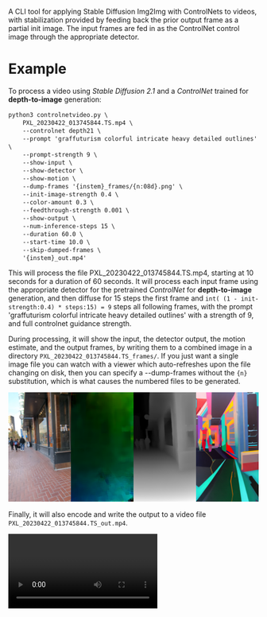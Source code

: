 A CLI tool for applying Stable Diffusion Img2Img with ControlNets to videos, with stabilization provided by feeding back the prior output frame as a partial init image. The input frames are fed in as the ControlNet control image through the appropriate detector.

# Example

To process a video using _Stable Diffusion 2.1_ and a _ControlNet_ trained for __depth-to-image__ generation:

```
python3 controlnetvideo.py \
	PXL_20230422_013745844.TS.mp4 \
	--controlnet depth21 \
	--prompt 'graffuturism colorful intricate heavy detailed outlines' \
	--prompt-strength 9 \
	--show-input \
	--show-detector \
	--show-motion \
	--dump-frames '{instem}_frames/{n:08d}.png' \
	--init-image-strength 0.4 \
	--color-amount 0.3 \
	--feedthrough-strength 0.001 \
	--show-output \
	--num-inference-steps 15 \
	--duration 60.0 \
	--start-time 10.0 \
	--skip-dumped-frames \
	'{instem}_out.mp4'
```

This will process the file PXL_20230422_013745844.TS.mp4, starting at 10 seconds for a duration of 60 seconds. It will process each input frame using the appropriate detector for the pretrained _ControlNet_ for __depth-to-image__ generation, and then diffuse for 15 steps the first frame and `int( (1 - init-strength:0.4) * steps:15) = 9` steps all following frames, with the prompt 'graffuturism colorful intricate heavy detailed outlines' with a strength of 9, and full controlnet guidance strength. 

During processing, it will show the input, the detector output, the motion estimate, and the output frames, by writing them to a combined image in a directory `PXL_20230422_013745844.TS_frames/`. If you just want a single image file you can watch with a viewer which auto-refreshes upon the file changing on disk, then you can specify a --dump-frames without the `{n}` substitution, which is what causes the numbered files to be generated. 

<img src="./examples/00000339.png"/>

Finally, it will also encode and write the output to a video file `PXL_20230422_013745844.TS_out.mp4`.

<video src="./examples/PXL_20230422_013745844.TSb_out.mp4"/>

Here's another example of the same video, but with a different prompt and different parameters:

```
ipython3 --pdb ../controlnetvideo.py -- \
        PXL_20230419_205030311.TS.mp4 \
        --controlnet depth21 \
        --prompt 'mirrorverse colorful intricate heavy detailed outlines' \
        --prompt-strength 10 \
        --show-input \
        --show-detector \
        --show-motion \
        --dump-frames '{instem}_frames/{n:08d}.png' \
        --init-image-strength 0.525 \
        --color-amount 0.2 \
        --feedthrough-strength 0.0001 \
        --show-output \
        --num-inference-steps 16 \
        --skip-dumped-frames \
        --start-time 0.0 \
        '{instem}_out.mp4'
```

And a progress frame:

<img src="./examples/00001750.png"/>

And the output video:

<video src="./examples/PXL_20230422_013745844.TSb_out.mp4"/>


# Usage

```
Usage: controlnetvideo.py [OPTIONS] INPUT_VIDEO OUTPUT_VIDEO

Options:
  --start-time FLOAT              start time in seconds
  --end-time FLOAT                end time in seconds
  --duration FLOAT                duration in seconds
  --max-dimension INTEGER         maximum dimension of the video
  --min-dimension INTEGER         minimum dimension of the video
  --round-dims-to INTEGER         round the dimensions to the nearest multiple
                                  of this number
  --prompt TEXT                   prompt used to guide the denoising process
  --negative-prompt TEXT          negative prompt, can be used to prevent the
                                  model from generating certain words
  --prompt-strength FLOAT         how much influence the prompt has on the
                                  output
  --num-inference-steps, --steps INTEGER
                                  number of inference steps, depends on the
                                  scheduler, trades off speed for quality.
                                  20-50 is a good range from fastest to best.
  --controlnet [aesthetic|lineart21|hed|hed21|canny|canny21|openpose|openpose21|depth|depth21|normal|mlsd]
                                  which pretrained controlnet annotator to use
  --controlnet-strength FLOAT     how much influence the controlnet
                                  annotator's output is used to guide the
                                  denoising process
  --fix-orientation / --no-fix-orientation
                                  resize videos shot in portrait mode on some
                                  devices to fix incorrect aspect ratio bug
  --init-image-strength FLOAT     the init-image strength, or how much of the
                                  prompt-guided denoising process to skip in
                                  favor of starting with an existing image
  --feedthrough-strength FLOAT    the ratio of input to motion compensated
                                  prior output to feed through to the next
                                  frame
  --motion-alpha FLOAT            smooth the motion vectors over time, 0.0 is
                                  no smoothing, 1.0 is maximum smoothing
  --motion-sigma FLOAT            smooth the motion estimate spatially, 0.0 is
                                  no smoothing, used as sigma for gaussian
                                  blur
  --show-detector / --no-show-detector
                                  show the controlnet detector output
  --show-input / --no-show-input  show the input frame
  --show-output / --no-show-output
                                  show the output frame
  --show-motion / --no-show-motion
                                  show the motion transfer (not implemented
                                  yet)
  --dump-frames PATH              write intermediate frame images to a
                                  file/files during processing to visualise
                                  progress. may contain various {}
                                  placeholders
  --skip-dumped-frames            read dumped frames from a previous run
                                  instead of processing the input video
  --dump-video                    write intermediate dump images to the final
                                  video instead of just the final output image
  --color-fix [none|rgb|hsv|lab]  prevent color from drifting due to feedback
                                  and model bias by fixing the histogram to
                                  the first frame. specify colorspace for
                                  histogram matching, e.g. 'rgb' or 'hsv' or
                                  'lab', or 'none' to disable.
  --color-amount FLOAT            blend between the original color and the
                                  color matched version, 0.0-1.0
  --color-info                    print extra stats about the color content of
                                  the output to help debug color drift issues
  --canny-low-thr FLOAT           canny edge detector lower threshold
  --canny-high-thr FLOAT          canny edge detector higher threshold
  --mlsd-score-thr FLOAT          mlsd line detector v threshold
  --mlsd-dist-thr FLOAT           mlsd line detector d threshold
  --help                          Show this message and exit.

```
